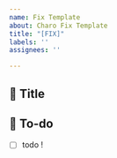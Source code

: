 ```yaml
---
name: Fix Template
about: Charo Fix Template
title: "[FIX]"
labels: ''
assignees: ''

---
```


## 📌 Title
<!-- 어떤 수정 사항에 대한 내용인지 설명해주세요. -->

## 📝  To-do
<!-- 해야 할 일들을 적어주세요. -->
- [ ] todo !
